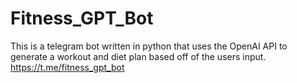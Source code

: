 # Fitness_GPT_Bot
This is a telegram bot written in python that uses the OpenAI API to generate a workout and diet plan based off of the users input. https://t.me/fitness_gpt_bot
